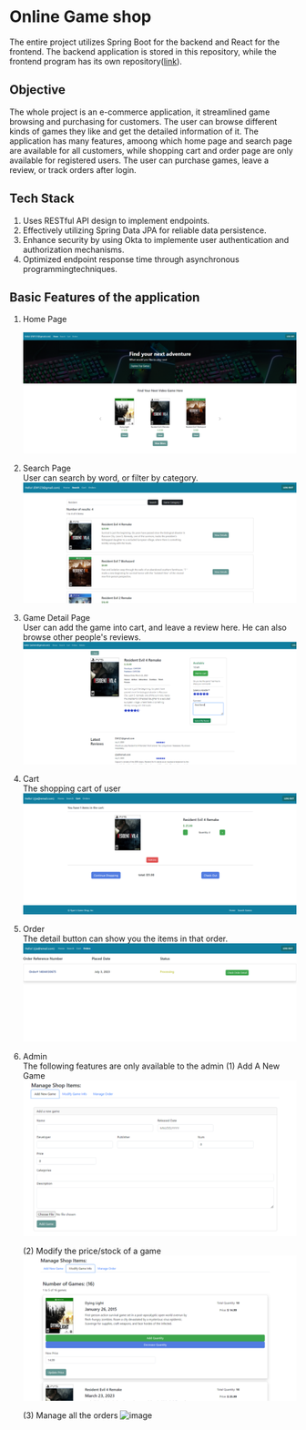 # Online Game shop

The entire project utilizes Spring Boot for the backend and React for the frontend. The backend application is stored in this repository, while the frontend program has its own repository([link](https://github.com/betterrt/game-shop-frontend)).


## Objective

The whole project is an e-commerce application, it streamlined game browsing and purchasing for customers. The user can browse different kinds of games they like and get the detailed information of it. The application has many features, amoong which home page and search page are available for all customers, while shopping cart and order page are only available for registered users. The user can purchase games, leave a review, or track orders after login.

## Tech Stack
1. Uses RESTful API design to implement endpoints.  
2. Effectively utilizing Spring Data JPA for reliable data persistence.
3. Enhance security by using Okta to implemente user authentication and authorization mechanisms.
4. Optimized endpoint response time through asynchronous programmingtechniques.

   
## Basic Features of the application
1. Home Page  
 
     ![image](https://github.com/betterrt/game-shop-backend/blob/main/img/home.png)
2. Search Page  
   User can search by word, or filter by category.
   ![image](https://github.com/betterrt/game-shop-backend/blob/main/img/Search.png)
   
3. Game Detail Page  
   User can add the game into cart, and leave a review here. He can also browse other people's reviews.
   ![image](https://github.com/betterrt/game-shop-backend/blob/main/img/Details.png)
   
4. Cart  
   The shopping cart of user
   ![image](https://github.com/betterrt/game-shop-backend/blob/main/img/Cart.png)
   
5. Order  
   The detail button can show you the items in that order.
   ![image](https://github.com/betterrt/game-shop-backend/blob/main/img/Order.png)
   
6. Admin  
   The following features are only available to the admin 
   (1) Add A New Game
   ![image](https://github.com/betterrt/game-shop-backend/blob/main/img/Admin-new.png)
   
   (2) Modify the price/stock of a game
   ![image](https://github.com/betterrt/game-shop-backend/blob/main/img/Admin-modify.png)
   
   (3) Manage all the orders
   ![image](https://github.com/betterrt/game-shop-backend/blob/main/img/Admin-order.jpg)


